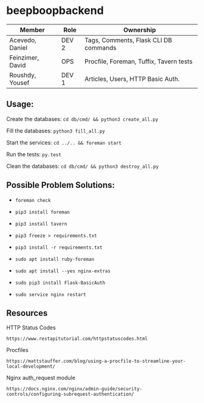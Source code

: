 # beepboopbackend

| Member           | Role  | Ownership                               |
|------------------|-------|-----------------------------------------|
| Acevedo, Daniel  | DEV 2 | Tags, Comments, Flask CLI DB commands   |
| Feinzimer, David | OPS   | Procfile, Foreman, Tuffix, Tavern tests |
| Roushdy, Yousef  | DEV 1 | Articles, Users, HTTP Basic Auth.       |



## Usage:

Create the databases: `cd db/cmd/ && python3 create_all.py`

Fill the databases: `python3 fill_all.py`

Start the services: `cd ../.. && foreman start`

Run the tests: `py.test`

Clean the databases: `cd db/cmd/ && python3 destroy_all.py`



## Possible Problem Solutions:

- `foreman check`

- `pip3 install foreman`

- `pip3 install tavern`

- `pip3 freeze > requirements.txt`

- `pip3 install -r requirements.txt`

- `sudo apt install ruby-foreman`

- `sudo apt install --yes nginx-extras`

- `sudo pip3 install Flask-BasicAuth`

- `sudo service nginx restart`



## Resources

HTTP Status Codes

    https://www.restapitutorial.com/httpstatuscodes.html

Procfiles

    https://mattstauffer.com/blog/using-a-procfile-to-streamline-your-local-development/

Nginx auth_request module

    https://docs.nginx.com/nginx/admin-guide/security-controls/configuring-subrequest-authentication/
